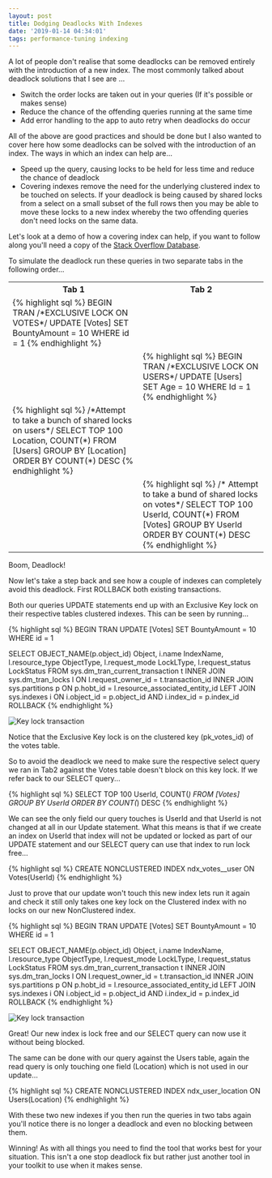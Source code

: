 ```yaml
---
layout: post
title: Dodging Deadlocks With Indexes
date: '2019-01-14 04:34:01'
tags: performance-tuning indexing
---
```

A lot of people don't realise that some deadlocks can be removed entirely with the introduction of a new index. The most commonly talked about deadlock solutions that I see are ...

* Switch the order locks are taken out in your queries (If it's possible or makes sense)
* Reduce the chance of the offending queries running at the same time
* Add error handling to the app to auto retry when deadlocks do occur

All of the above are good practices and should be done but I also wanted to cover here how some deadlocks can be solved with the introduction of an index. The ways in which an index can help are...

* Speed up the query, causing locks to be held for less time and reduce the chance of deadlock
* Covering indexes remove the need for the underlying clustered index to be touched on selects. If your deadlock is being caused by shared locks from a select on a small subset of the full rows then you may be able to move these locks to a new index whereby the two offending queries don't need locks on the same data.

Let's look at a demo of how a covering index can help, if you want to follow along you'll need a copy of the [Stack Overflow Database](https://www.brentozar.com/archive/2015/10/how-to-download-the-stack-overflow-database-via-bittorrent/).

To simulate the deadlock run these queries in two separate tabs in the following order...

<table>
<tr><th>Tab 1</th><th>Tab 2</th></tr>
<tr><td style="border-bottom:0px solid;border-left:0px solid;border-right:0px solid;">
{% highlight sql %}
BEGIN TRAN
/*EXCLUSIVE LOCK ON VOTES*/
UPDATE [Votes] SET BountyAmount = 10 WHERE id = 1
{% endhighlight %}
</td><td style="border-bottom:0px solid;border-left:0px solid;;border-right:0px solid;"></td></tr>
<tr>
<td style="border-bottom:0px solid;border-left:0px solid;border-right:0px solid;"></td>
<td style="border-bottom:0px solid;border-left:0px solid;border-right:0px solid;">
{% highlight sql %}
BEGIN TRAN
/*EXCLUSIVE LOCK ON USERS*/
UPDATE [Users] SET Age = 10 WHERE Id = 1	
{% endhighlight %}
</td>
</tr>
<tr><td style="border-bottom:0px solid;border-left:0px solid;border-right:0px solid;">
{% highlight sql %}
/*Attempt to take a bunch of shared locks on users*/
SELECT TOP 100
 Location,
 COUNT(*)
FROM
 [Users]
GROUP BY [Location]
ORDER BY COUNT(*) DESC
{% endhighlight %}
</td><td style="border-bottom:0px solid;border-left:0px solid;border-right:0px solid;"></td></tr>
<tr>
<td style="border-bottom:0px solid;border-left:0px solid;border-right:0px solid;"></td>
<td style="border-bottom:0px solid;border-left:0px solid;border-right:0px solid;">
{% highlight sql %}
/* Attempt to take a bund of shared locks on votes*/
SELECT TOP 100 
 UserId,
 COUNT(*)
FROM
 [Votes]
GROUP BY UserId
ORDER BY COUNT(*) DESC	
{% endhighlight %}
</td>
</tr>
</table>

Boom, Deadlock!

Now let's take a step back and see how a couple of indexes can completely avoid this deadlock. First ROLLBACK both existing transactions.

Both our queries UPDATE statements end up with an Exclusive Key lock on their respective tables clustered indexes. This can be seen by running...

{% highlight sql %}
BEGIN TRAN
UPDATE [Votes] SET BountyAmount = 10 WHERE id = 1

SELECT
   OBJECT_NAME(p.object_id) Object,
   i.name IndexName,
   l.resource_type ObjectType,
   l.request_mode LockLType,
   l.request_status LockStatus
FROM sys.dm_tran_current_transaction t
   INNER JOIN sys.dm_tran_locks l ON l.request_owner_id = t.transaction_id
   INNER JOIN sys.partitions p ON p.hobt_id = l.resource_associated_entity_id
   LEFT JOIN sys.indexes i ON i.object_id = p.object_id AND i.index_id = p.index_id
ROLLBACK
{% endhighlight %}

![Key lock transaction]({{site.url}}/content/images/2019-Indexing-Deadlocks/key-lock.PNG)

Notice that the Exclusive Key lock is on the clustered key (pk_votes_id) of the votes table. 

So to avoid the deadlock we need to make sure the respective select query we ran in Tab2 against the Votes table doesn't block on this key lock. If we refer back to our SELECT query...

{% highlight sql %}
SELECT TOP 100 
 UserId,
 COUNT(*)
FROM
 [Votes]
GROUP BY UserId
ORDER BY COUNT(*) DESC
{% endhighlight %}

We can see the only field our query touches is UserId and that UserId is not changed at all in our Update statement. What this means is that if we create an index on UserId that index will not be updated or locked as part of our UPDATE statement and our SELECT query can use that index to run lock free...

{% highlight sql %}
CREATE NONCLUSTERED INDEX ndx_votes__user ON Votes(UserId)
{% endhighlight %}

Just to prove that our update won't touch this new index lets run it again and check it still only takes one key lock on the Clustered index with no locks on our new NonClustered index.

{% highlight sql %}
BEGIN TRAN
UPDATE [Votes] SET BountyAmount = 10 WHERE id = 1

SELECT
   OBJECT_NAME(p.object_id) Object,
   i.name IndexName,
   l.resource_type ObjectType,
   l.request_mode LockLType,
   l.request_status LockStatus
FROM sys.dm_tran_current_transaction t
   INNER JOIN sys.dm_tran_locks l ON l.request_owner_id = t.transaction_id
   INNER JOIN sys.partitions p ON p.hobt_id = l.resource_associated_entity_id
   LEFT JOIN sys.indexes i ON i.object_id = p.object_id AND i.index_id = p.index_id
ROLLBACK
{% endhighlight %}

![Key lock transaction]({{site.url}}/content/images/2019-Indexing-Deadlocks/key-lock.PNG)

Great! Our new index is lock free and our SELECT query can now use it without being blocked.

The same can be done with our query against the Users table, again the read query is only touching one field (Location) which is not used in our update...

{% highlight sql %}
CREATE NONCLUSTERED INDEX ndx_user_location ON Users(Location)
{% endhighlight %}

With these two new indexes if you then run the queries in two tabs again you'll notice there is no longer a deadlock and even no blocking between them.

Winning! As with all things you need to find the tool that works best for your situation. This isn't a one stop deadlock fix but rather just another tool in your toolkit to use when it makes sense. 